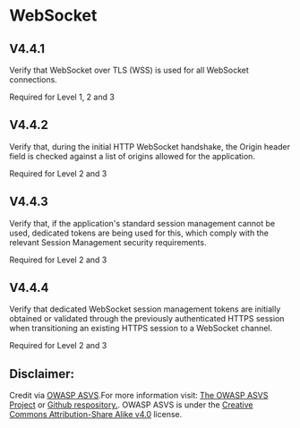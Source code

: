 #  WebSocket
## V4.4.1

Verify that WebSocket over TLS (WSS) is used for all WebSocket connections.

Required for Level 1, 2 and 3

## V4.4.2

Verify that, during the initial HTTP WebSocket handshake, the Origin header field is checked against a list of origins allowed for the application.

Required for Level 2 and 3

## V4.4.3

Verify that, if the application's standard session management cannot be used, dedicated tokens are being used for this, which comply with the relevant Session Management security requirements.

Required for Level 2 and 3

## V4.4.4

Verify that dedicated WebSocket session management tokens are initially obtained or validated through the previously authenticated HTTPS session when transitioning an existing HTTPS session to a WebSocket channel.

Required for Level 2 and 3

## Disclaimer:

Credit via [OWASP ASVS](https://owasp.org/www-project-application-security-verification-standard/).For more information visit: [The OWASP ASVS Project](https://owasp.org/www-project-application-security-verification-standard/) or [Github respository.](https://github.com/OWASP/ASVS). OWASP ASVS is under the [Creative Commons Attribution-Share Alike v4.0](https://github.com/OWASP/ASVS/blob/v5.0.0/LICENSE.md) license.


